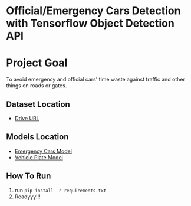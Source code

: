# Official/Emergency Cars Detection with Tensorflow Object Detection API

# Project Goal
To avoid emergency and official cars' time waste against traffic and other things on roads or gates.

## Dataset Location
- <a href="https://drive.google.com/drive/folders/1PjtxHFanTHh_VA1D_ERazG6WWbLz3oFb?usp=sharing">Drive URL</a>
## Models Location
- <a href="https://drive.google.com/file/d/1qurl5GqStEKmuWf4OZMKISWdF7qwqPRZ/view?usp=sharing">Emergency Cars Model</a>
- <a href="https://drive.google.com/file/d/1WVJ_dsd857GyzZwT3xYs1hrhs29lKYPi/view?usp=sharing">Vehicle Plate Model</a>

## How To Run
1. run ```pip install -r requirements.txt```
2. Readyyy!!!
